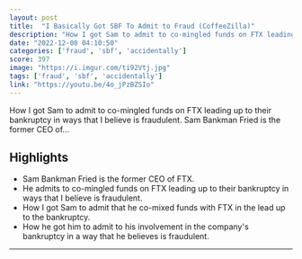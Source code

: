 ```yaml
---
layout: post
title:  "I Basically Got SBF To Admit to Fraud (CoffeeZilla)"
description: "How I got Sam to admit to co-mingled funds on FTX leading up to their bankruptcy in ways that I believe is fraudulent. Sam Bankman Fried is the former CEO of..."
date: "2022-12-08 04:10:50"
categories: ['fraud', 'sbf', 'accidentally']
score: 397
image: "https://i.imgur.com/ti92Vtj.jpg"
tags: ['fraud', 'sbf', 'accidentally']
link: "https://youtu.be/4o_jPzBZSIo"
---
```


How I got Sam to admit to co-mingled funds on FTX leading up to their bankruptcy in ways that I believe is fraudulent. Sam Bankman Fried is the former CEO of...

## Highlights

- Sam Bankman Fried is the former CEO of FTX.
- He admits to co-mingled funds on FTX leading up to their bankruptcy in ways that I believe is fraudulent.
- How I got Sam to admit that he co-mixed funds with FTX in the lead up to the bankruptcy.
- How he got him to admit to his involvement in the company's bankruptcy in a way that he believes is fraudulent.

---
